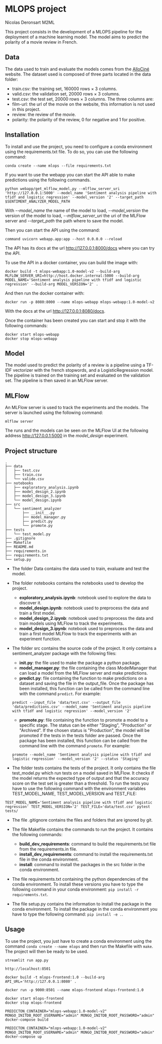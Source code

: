 # MLOPS project
Nicolas Deronsart M2ML


This project consists in the development of a MLOPS pipeline for the deployment of a machine learning model. The model aims to predict the polarity of a movie review in French. 

## Data

The data used to train and evaluate the models comes from the [AlloCiné](https://www.allocine.fr) website.
The dataset used is composed of three parts located in the data folder:
- train.csv: the training set, 160000 rows × 3 columns.
- valid.csv: the validation set, 20000 rows × 3 columns.
- test.csv: the test set, 20000 rows × 3 columns.
The three columns are:
- film-url: the url of the movie on the website, this information is not used in this project.
- review: the review of the movie.
- polarity: the polarity of the review, 0 for negative and 1 for positive.

## Installation
To install and use the project, you need to configure a conda environment using the requirements.txt file. To do so, you can use the following command:
```
conda create --name mlops --file requirements.txt
```

If you want to use the webapp you can start the API able to make predictions using the following commands.
```
python webapp/get_mlflow_model.py --mlflow_server_uri 'http://127.0.0.1:5000' --model_name 'Sentiment analysis pipeline with tfidf and logistic regression' --model_version '2' --target_path $SENTIMENT_ANALYZER_MODEL_PATH
```
With *--model_name* the name of the model to load, *--model_version* the version of the model to load, *--mlflow_server_uri* the uri of the MLFlow server and *--target_path* the path where to save the model.

Then you can start the API using the command:
```
command uvicorn webapp.app:app --host 0.0.0.0 --reload
```

The API has its docs at the url http://127.0.0.1:8000/docs where you can try the API.

To use the API in a docker container, you can build the image with:
```
docker build -t mlops-webapp:1.0-model-v2 --build-arg MLFLOW_SERVER_URI=http://host.docker.internal:5000 --build-arg MODEL_NAME='Sentiment analysis pipeline with tfidf and logistic regression' --build-arg MODEL_VERSION='2' .
```
And then run the docker container with:
```
docker run -p 8080:8000 --name mlops-webapp mlops-webapp:1.0-model-v2
```
With the docs at the url http://127.0.0.1:8080/docs.

Once the container has been created you can start and stop it with the following commands:
```
docker start mlops-webapp
docker stop mlops-webapp
```


## Model
The model used to predict the polarity of a review is a pipeline using a TF-IDF vectorizer with the french stopwords, and a LogisticRegression model. The pipeline is trained on the training set and evaluated on the validation set. The pipeline is then saved in an MLFlow server.

## MLFlow
An MLFlow server is used to track the experiments and the models. The server is launched using the following command:
```
mlflow server
```
The runs and the models can be seen on the MLFlow UI at the following address http://127.0.0.1:5000 in the *model_design* experiment.

## Project structure
```
.
├── data
│   ├── test.csv
│   ├── train.csv
│   └── valide.csv
├── notebooks
│   ├── exploratory_analysis.ipynb
│   ├── model_design_2.ipynb
│   ├── model_design_3.ipynb
│   └── model_design.ipynb
├── src
│   └── sentiment_analyzer
│       ├── __init__.py
│       ├── model_manager.py
│       ├── predict.py
│       └── promote.py
├── tests
│   └── test_model.py
├── .gitignore
├── Makefile
├── README.md
├── requirements.in
├── requirements.txt
└── setup.py
```

- The folder Data contains the data used to train, evaluate and test the model.

- The folder notebooks contains the notebooks used to develop the project.
    - **exploratory_analysis.ipynb**: notebook used to explore the data to discover it.
    - **model_design.ipynb**: notebook used to preprocess the data and train a first model.
    - **model_design_2.ipynb**: notebook used to preprocess the data and train models using MLFlow to track the experiments.
    - **model_design_3.ipynb**: notebook used to preprocess the data and train a first model MLFlow to track the experiments with an experiment function.

- The folder src contains the source code of the project. It only contains a sentiment_analyzer package with the following files:
    - **__init__.py**: the file used to make the package a python package.
    - **model_manager.py**: the file containing the class ModelManager that can load a model from the MLFlow server and make predictions.
    - **predict.py**: file containing the function to make predictions on a dataset and saving the file in the output_file. Once the package has been installed, this function can be called from the command line with the command ```predict```. For example:
    ```
    predict --input_file 'data/test.csv' --output_file 'data/predictions.csv' --model_name 'Sentiment analysis pipeline with tfidf and logistic regression' --model_version '2' 
    ```
    - **promote.py**: file containing the function to promote a model to a specific stage. 
    The status can be either "Staging", "Production" or "Archived".
    If the chosen status is "Production", the model will be promoted if the tests in the tests folder are passed. 
    Once the package has been installed, this function can be called from the command line with the command ```promote```. For example:
    ```
    promote --model_name 'Sentiment analysis pipeline with tfidf and logistic regression' --model_version '2' --status 'Staging'
    ```

- The folder tests contains the tests of the project. It only contains the file test_model.py which run tests on a model saved in MLFlow. It checks if the model returns the expected type of output and that the accuracy score on the test set is greater than a threshold.
To run the tests you have to use the following command with the environment variables TEST_MODEL_NAME, TEST_MODEL_VERSION and TEST_FILE:
```
TEST_MODEL_NAME='Sentiment analysis pipeline with tfidf and logistic regression' TEST_MODEL_VERSION='2' TEST_FILE='data/test.csv' pytest tests/
```

- The file .gitignore contains the files and folders that are ignored by git.

- The file Makefile contains the commands to run the project. It contains the following commands:
    - **build_dev_requirements**: command to build the requirements.txt file from the requirements.in file.
    - **install_dev_requirements**: command to install the requirements.txt file in the conda environment.
    - **install**: command to install the packages in the src folder in the conda environment.

- The file requirements.txt containing the python dependencies of the conda environment. To install these versions you have to type the following command in your conda environment: ```pip install -r requirements.txt```.

- The file setup.py contains the information to install the package in the conda environment. To install the package in the conda environment you have to type the following command: ```pip install -e .```.

## Usage
To use the project, you just have to create a conda environment using the command ```conda create --name mlops``` and then run the Makefile with ```make```. The project will then be ready to be used.




```
streamlit run app.py
```

```
http://localhost:8501
```

```
docker build -t mlops-frontend:1.0 --build-arg API_URL='http://127.0.0.1:8080' .
```

```
docker run -p 9000:8501 --name mlops-frontend mlops-frontend:1.0
```

```
docker start mlops-frontend
docker stop mlops-frontend
```

```
PREDICTON_CONTAINER="mlops-webapp:1.0-model-v2" MONGO_INITDB_ROOT_USERNAME="admin" MONGO_INITDB_ROOT_PASSWORD="admin" docker-compose build
```

```
PREDICTON_CONTAINER="mlops-webapp:1.0-model-v2" MONGO_INITDB_ROOT_USERNAME="admin" MONGO_INITDB_ROOT_PASSWORD="admin" docker-compose up
```


